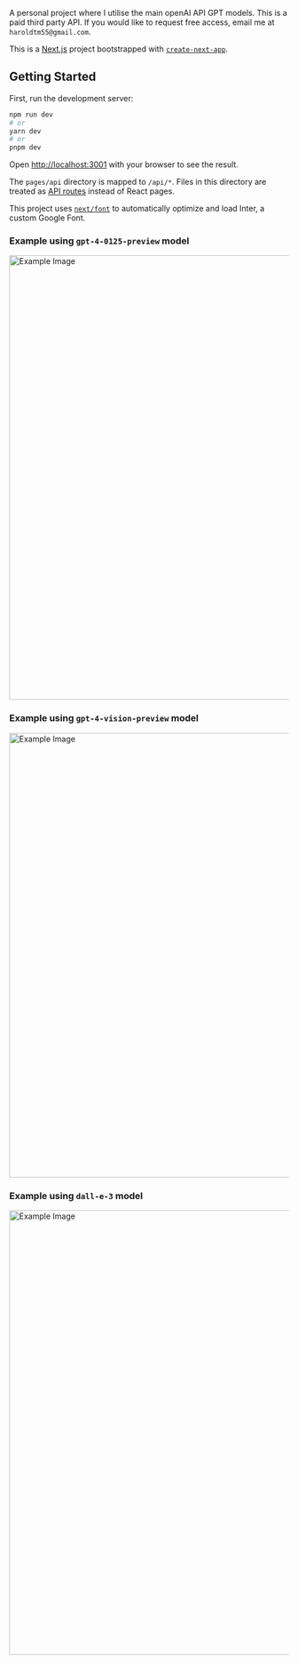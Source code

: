 A personal project where I utilise the main openAI API GPT models. This is a paid third party API. If you would like to request free access, email me at `haroldtm55@gmail.com`.

This is a [Next.js](https://nextjs.org/) project bootstrapped with [`create-next-app`](https://github.com/vercel/next.js/tree/canary/packages/create-next-app).

## Getting Started

First, run the development server:

```bash
npm run dev
# or
yarn dev
# or
pnpm dev
```

Open [http://localhost:3001](http://localhost:3001) with your browser to see the result.

The `pages/api` directory is mapped to `/api/*`. Files in this directory are treated as [API routes](https://nextjs.org/docs/api-routes/introduction) instead of React pages.

This project uses [`next/font`](https://nextjs.org/docs/basic-features/font-optimization) to automatically optimize and load Inter, a custom Google Font.

### Example using `gpt-4-0125-preview` model

<img src="https://live.staticflickr.com/65535/53603048265_54d82194a1_o.png" alt="Example Image" width="800">

### Example using `gpt-4-vision-preview` model

<img src="https://live.staticflickr.com/65535/53602921984_c5d1cd20b0_h.png" alt="Example Image" width="800">

### Example using `dall-e-3` model

<img src="https://live.staticflickr.com/65535/53602790783_405578e444_b.png" alt="Example Image" width="800">